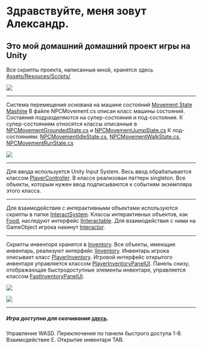 # Здравствуйте, меня зовут Александр.
## Это мой домашний домашний проект игры на Unity

Все скрипты проекта, написанные мной, хранятся здесь [Assets/Resouces/Scripts/](https://bitbucket.org/movietoneofficial/village/src/master/Assets/Resouces/Scripts/)

![](https://lh3.googleusercontent.com/drive-viewer/AJc5JmRCn9xPCt1B9z7unkc-yyaixBFpEgmVFupj1Fy9d2sa3VGINsxli2BvbBK0rgFL_Lpe94CM6pw=w1920-h969)
____
Система перемещения основана на машине состояний [Movement State Mashine](https://bitbucket.org/movietoneofficial/village/src/master/Assets/Resouces/Scripts/Core/Controls/Movement%20State%20Mashine/)
В файле NPCMovement.cs описан класс машины состояний.
Состаяния подразделяются на супер-состояния и под-состояния.
К супер-состояниям относятся классы описанные в [NPCMovementGroundedState.cs](https://bitbucket.org/movietoneofficial/village/src/master/Assets/Resouces/Scripts/Core/Controls/Movement%20State%20Mashine/NPCMovementGroundedState.cs) и [NPCMovementJumpState.cs](https://bitbucket.org/movietoneofficial/village/src/master/Assets/Resouces/Scripts/Core/Controls/Movement%20State%20Mashine/NPCMovementJumpState.cs)
К под-состояниям: [NPCMovementIdleState.cs](https://bitbucket.org/movietoneofficial/village/src/master/Assets/Resouces/Scripts/Core/Controls/Movement%20State%20Mashine/NPCMovementIdleState.cs), [NPCMovementWalkState.cs](https://bitbucket.org/movietoneofficial/village/src/master/Assets/Resouces/Scripts/Core/Controls/Movement%20State%20Mashine/NPCMovementWalkState.cs), [NPCMovementRunState.cs](https://bitbucket.org/movietoneofficial/village/src/master/Assets/Resouces/Scripts/Core/Controls/Movement%20State%20Mashine/NPCMovementRunState.cs)

![](https://lh3.googleusercontent.com/drive-viewer/AJc5JmRIxSmhc9TrSAUgN-kJt8BfCMBOISXW_MG6nER5C4pLdICyo8qtj4WbjDN-PRlRcuUv90z5ZAg=w1920-h969)
____
Для ввода используется Unity Input System. Весь ввод обрабатывается классом [PlayerController](https://bitbucket.org/movietoneofficial/village/src/master/Assets/Resouces/Scripts/Core/Controls/PlayerController.cs). В классе реализован паттерн singleton. Все объекты, которым нужен ввод подписываются к событиям экземпляра этого класса.
____

Для взаимодействия с интерактивными объектами используются скрипты в папке [InteractSystem](https://bitbucket.org/movietoneofficial/village/src/master/Assets/Resouces/Scripts/Core/InteractSystem/).
Классы интерактивных объектов, как [Food](https://bitbucket.org/movietoneofficial/village/src/master/Assets/Resouces/Scripts/Core/InteractSystem/Food.cs), наследуют интерфейс [IInteractable](https://bitbucket.org/movietoneofficial/village/src/master/Assets/Resouces/Scripts/Core/InteractSystem/IInteractable.cs).
Для взаимодействия с ними на GameObject игрока накинут [Interactor](https://bitbucket.org/movietoneofficial/village/src/master/Assets/Resouces/Scripts/Core/InteractSystem/Interactor.cs).

____

Скрипты инвенторя хранятся в [Inventory](https://bitbucket.org/movietoneofficial/village/src/master/Assets/Resouces/Scripts/Core/Inventory/).
Все объекты, имеющие инвентарь, реализуют интерфейс [IInventory](https://bitbucket.org/movietoneofficial/village/src/master/Assets/Resouces/Scripts/Core/Inventory/IInventory.cs).
Инвентарь игрока описывает класс [PlayerInventory](https://bitbucket.org/movietoneofficial/village/src/master/Assets/Resouces/Scripts/Core/Inventory/PlayerInventory.cs). Игровой интерфейс открытого инвентаря управляется классом [PlayerInventoryPanelUI](https://bitbucket.org/movietoneofficial/village/src/master/Assets/Resouces/Scripts/Core/Inventory/PlayerInventoryPanelUI.cs). Панель снизу, отображающая быстродоступные элементы инвентаря, управляется классом [FastInventoryPanelUI](https://bitbucket.org/movietoneofficial/village/src/master/Assets/Resouces/Scripts/Core/Inventory/FastInventoryPanelUI.cs).

![](https://lh3.googleusercontent.com/drive-viewer/AJc5JmQ-sq4yTgf6Wb_hmqZRrPIhdfqXmUAfUZ8Uj6i8BlP9pseaZYYFnu_aSFlC82c2QCu1EHJ_m6c=w1920-h969)

![](https://lh3.googleusercontent.com/drive-viewer/AJc5JmSjF2cKlrVN6qjMTFqfqK2XUwXrB6N9djD0CC6LGByXALuD33dslVfbqkkHQM4ECn9K8eqbbkg=w1920-h969)

____

##### Игра доступна для скачивания [здесь](https://drive.google.com/file/d/1V3xDTf3tZiV95Gqm-K6exu4DKfgINBat/view?usp=sharing).
Управление WASD.
Переключения по панели быстрого доступа 1-8.
Взаимодействие E.
Открытие инвентаря TAB.